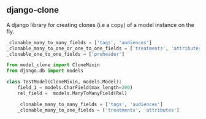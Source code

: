 ## django-clone

A django library for creating clones (i.e a copy) of a model instance on the fly. 


```python
_clonable_many_to_many_fields = ['tags', 'audiences']
_clonable_many_to_one_or_one_to_one_fields = ['treatments', 'attributes']
_clonable_one_to_one_fields = ['preheader']
```


```python
from model_clone import CloneMixin
from django.db import models

class TestModel(CloneMixin, models.Model):
    field_1 = models.CharField(max_length=200)
    rel_field =  models.ManyToManyField(Rel)

    _clonable_many_to_many_fields = ['tags', 'audiences']
    _clonable_many_to_one_fields = ['treatments', 'attributes']
```
